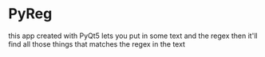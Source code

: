 # PyReg
this app created with PyQt5 lets you put in some text and the regex then it'll find all those things that matches the regex in the text
